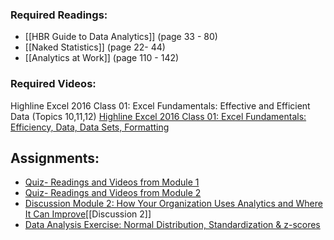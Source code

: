 ### Required Readings:
- [[HBR Guide to Data Analytics]] (page 33 - 80)
- [[Naked Statistics]] (page 22- 44)
- [[Analytics at Work]] (page 110 - 142)

### Required Videos:
Highline Excel 2016 Class 01: Excel Fundamentals: Effective and Efficient Data (Topics 10,11,12)
[Highline Excel 2016 Class 01: Excel Fundamentals: Efficiency, Data, Data Sets, Formatting](https://www.youtube.com/watch?v=miUTG38k2mA&t=180s)

## Assignments:
- [Quiz- Readings and Videos from Module 1](https://messiah.instructure.com/courses/2025725/quizzes/4512498)
- [Quiz- Readings and Videos from Module 2](https://messiah.instructure.com/courses/2025725/quizzes/4512494)
- [Discussion Module 2: How Your Organization Uses Analytics and Where It Can Improve](https://messiah.instructure.com/courses/2025725/discussion_topics/11440524)[[Discussion 2]]
- [Data Analysis Exercise: Normal Distribution, Standardization & z-scores](https://messiah.instructure.com/courses/2025725/assignments/19199288)